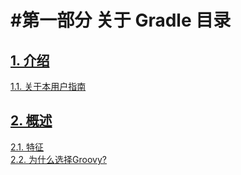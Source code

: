 #第一部分 关于 Gradle
**目录**
====

## [1. 介绍](第一章%20介绍.md)
[1.1. 关于本用户指南](第一章%20介绍.md#1.1.-关于本用户指南)
## [2. 概述](第二章%20概述.md)
[2.1. 特征](第二章%20概述.md#2.1.-特征)\
[2.2. 为什么选择Groovy?](第二章%20概述.md#2.2.为什么选择groovy？)